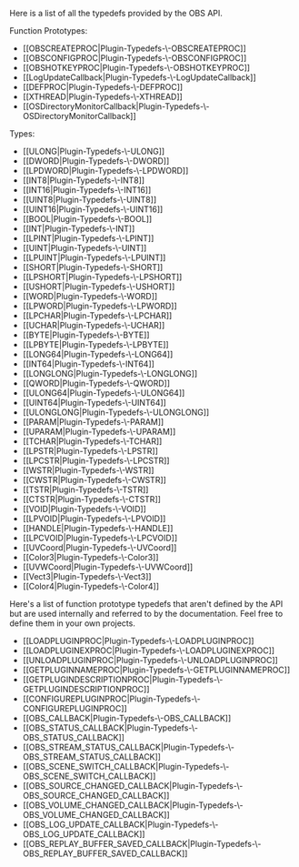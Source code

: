 Here is a list of all the typedefs provided by the OBS API.

Function Prototypes:
* [[OBSCREATEPROC|Plugin-Typedefs-\\-OBSCREATEPROC]]
* [[OBSCONFIGPROC|Plugin-Typedefs-\\-OBSCONFIGPROC]]
* [[OBSHOTKEYPROC|Plugin-Typedefs-\\-OBSHOTKEYPROC]]
* [[LogUpdateCallback|Plugin-Typedefs-\\-LogUpdateCallback]]
* [[DEFPROC|Plugin-Typedefs-\\-DEFPROC]]
* [[XTHREAD|Plugin-Typedefs-\\-XTHREAD]]
* [[OSDirectoryMonitorCallback|Plugin-Typedefs-\\-OSDirectoryMonitorCallback]]

Types:
* [[ULONG|Plugin-Typedefs-\\-ULONG]]
* [[DWORD|Plugin-Typedefs-\\-DWORD]]
* [[LPDWORD|Plugin-Typedefs-\\-LPDWORD]]
* [[INT8|Plugin-Typedefs-\\-INT8]]
* [[INT16|Plugin-Typedefs-\\-INT16]]
* [[UINT8|Plugin-Typedefs-\\-UINT8]]
* [[UINT16|Plugin-Typedefs-\\-UINT16]]
* [[BOOL|Plugin-Typedefs-\\-BOOL]]
* [[INT|Plugin-Typedefs-\\-INT]]
* [[LPINT|Plugin-Typedefs-\\-LPINT]]
* [[UINT|Plugin-Typedefs-\\-UINT]]
* [[LPUINT|Plugin-Typedefs-\\-LPUINT]]
* [[SHORT|Plugin-Typedefs-\\-SHORT]]
* [[LPSHORT|Plugin-Typedefs-\\-LPSHORT]]
* [[USHORT|Plugin-Typedefs-\\-USHORT]]
* [[WORD|Plugin-Typedefs-\\-WORD]]
* [[LPWORD|Plugin-Typedefs-\\-LPWORD]]
* [[LPCHAR|Plugin-Typedefs-\\-LPCHAR]]
* [[UCHAR|Plugin-Typedefs-\\-UCHAR]]
* [[BYTE|Plugin-Typedefs-\\-BYTE]]
* [[LPBYTE|Plugin-Typedefs-\\-LPBYTE]]
* [[LONG64|Plugin-Typedefs-\\-LONG64]]
* [[INT64|Plugin-Typedefs-\\-INT64]]
* [[LONGLONG|Plugin-Typedefs-\\-LONGLONG]]
* [[QWORD|Plugin-Typedefs-\\-QWORD]]
* [[ULONG64|Plugin-Typedefs-\\-ULONG64]]
* [[UINT64|Plugin-Typedefs-\\-UINT64]]
* [[ULONGLONG|Plugin-Typedefs-\\-ULONGLONG]]
* [[PARAM|Plugin-Typedefs-\\-PARAM]]
* [[UPARAM|Plugin-Typedefs-\\-UPARAM]]
* [[TCHAR|Plugin-Typedefs-\\-TCHAR]]
* [[LPSTR|Plugin-Typedefs-\\-LPSTR]]
* [[LPCSTR|Plugin-Typedefs-\\-LPCSTR]]
* [[WSTR|Plugin-Typedefs-\\-WSTR]]
* [[CWSTR|Plugin-Typedefs-\\-CWSTR]]
* [[TSTR|Plugin-Typedefs-\\-TSTR]]
* [[CTSTR|Plugin-Typedefs-\\-CTSTR]]
* [[VOID|Plugin-Typedefs-\\-VOID]]
* [[LPVOID|Plugin-Typedefs-\\-LPVOID]]
* [[HANDLE|Plugin-Typedefs-\\-HANDLE]]
* [[LPCVOID|Plugin-Typedefs-\\-LPCVOID]]
* [[UVCoord|Plugin-Typedefs-\\-UVCoord]]
* [[Color3|Plugin-Typedefs-\\-Color3]]
* [[UVWCoord|Plugin-Typedefs-\\-UVWCoord]]
* [[Vect3|Plugin-Typedefs-\\-Vect3]]
* [[Color4|Plugin-Typedefs-\\-Color4]]

Here's a list of function prototype typedefs that aren't defined by the API but are used internally and referred to by the documentation. Feel free to define them in your own projects.
* [[LOADPLUGINPROC|Plugin-Typedefs-\\-LOADPLUGINPROC]]
* [[LOADPLUGINEXPROC|Plugin-Typedefs-\\-LOADPLUGINEXPROC]]
* [[UNLOADPLUGINPROC|Plugin-Typedefs-\\-UNLOADPLUGINPROC]]
* [[GETPLUGINNAMEPROC|Plugin-Typedefs-\\-GETPLUGINNAMEPROC]]
* [[GETPLUGINDESCRIPTIONPROC|Plugin-Typedefs-\\-GETPLUGINDESCRIPTIONPROC]]
* [[CONFIGUREPLUGINPROC|Plugin-Typedefs-\\-CONFIGUREPLUGINPROC]]
* [[OBS_CALLBACK|Plugin-Typedefs-\\-OBS_CALLBACK]]
* [[OBS_STATUS_CALLBACK|Plugin-Typedefs-\\-OBS_STATUS_CALLBACK]]
* [[OBS_STREAM_STATUS_CALLBACK|Plugin-Typedefs-\\-OBS_STREAM_STATUS_CALLBACK]]
* [[OBS_SCENE_SWITCH_CALLBACK|Plugin-Typedefs-\\-OBS_SCENE_SWITCH_CALLBACK]]
* [[OBS_SOURCE_CHANGED_CALLBACK|Plugin-Typedefs-\\-OBS_SOURCE_CHANGED_CALLBACK]]
* [[OBS_VOLUME_CHANGED_CALLBACK|Plugin-Typedefs-\\-OBS_VOLUME_CHANGED_CALLBACK]]
* [[OBS_LOG_UPDATE_CALLBACK|Plugin-Typedefs-\\-OBS_LOG_UPDATE_CALLBACK]]
* [[OBS_REPLAY_BUFFER_SAVED_CALLBACK|Plugin-Typedefs-\\-OBS_REPLAY_BUFFER_SAVED_CALLBACK]]
